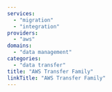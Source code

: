 ```yaml
---
services: 
  - "migration"
  - "integration"
providers:
  - "aws"
domains:
  - "data management"
categories:
  - "data transfer"
title: "AWS Transfer Family"
linkTitle: "AWS Transfer Family"
---
```

